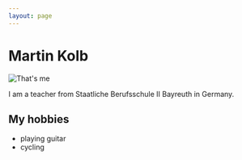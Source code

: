 ```yaml
---
layout: page
---
```

# Martin Kolb

![That's me](https://avatars0.githubusercontent.com/u/6861648?v=3&s=466)

I am a teacher from Staatliche Berufsschule II Bayreuth in Germany.

## My hobbies
* playing guitar
* cycling
